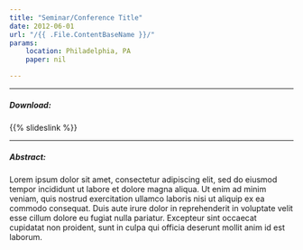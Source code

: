 ```yaml
---
title: "Seminar/Conference Title" 
date: 2012-06-01
url: "/{{ .File.ContentBaseName }}/"
params:
    location: Philadelphia, PA
    paper: nil

---
```


---

##### Download:

{{% slideslink %}}

---

##### Abstract:

Lorem ipsum dolor sit amet, consectetur adipiscing elit, sed do eiusmod tempor incididunt ut labore et dolore magna aliqua. Ut enim ad minim veniam, quis nostrud exercitation ullamco laboris nisi ut aliquip ex ea commodo consequat. Duis aute irure dolor in reprehenderit in voluptate velit esse cillum dolore eu fugiat nulla pariatur. Excepteur sint occaecat cupidatat non proident, sunt in culpa qui officia deserunt mollit anim id est laborum.
